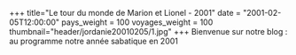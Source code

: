 +++
title="Le tour du monde de Marion et Lionel - 2001"
date = "2001-02-05T12:00:00"
pays_weight = 100
voyages_weight = 100
thumbnail="header/jordanie20010205/1.jpg"
+++
Bienvenue sur notre blog : au programme notre année sabatique en 2001

